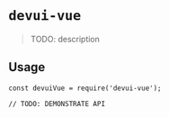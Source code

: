 # `devui-vue`

> TODO: description

## Usage

```
const devuiVue = require('devui-vue');

// TODO: DEMONSTRATE API
```
